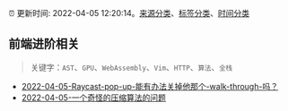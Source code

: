 :alarm_clock: 更新时间: 2022-04-05 12:20:14。[来源分类](../README.md)、[标签分类](../TAGS.md)、[时间分类](../TIMELINE.md)

## 前端进阶相关


> 关键字：`AST`、`GPU`、`WebAssembly`、`Vim`、`HTTP`、`算法`、`全栈`



- [2022-04-05-Raycast-pop-up-能有办法关掉他那个-walk-through-吗？](https://www.v2ex.com/t/845048) 
- [2022-04-05-一个奇怪的压缩算法的问题](https://www.v2ex.com/t/845022) 